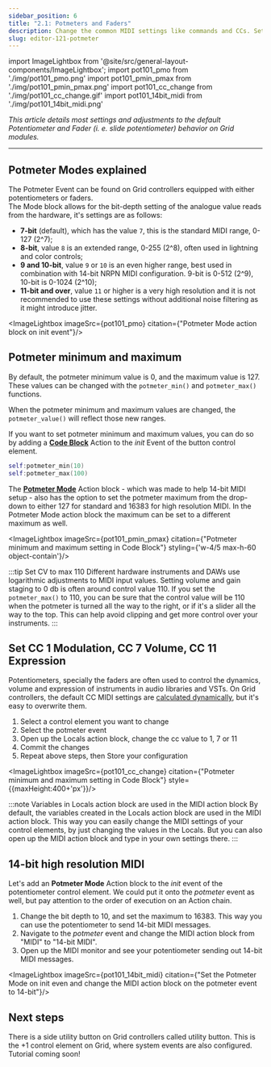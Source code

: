 ```yaml
---
sidebar_position: 6
title: "2.1: Potmeters and Faders"
description: Change the common MIDI settings like commands and CCs. Set minimum and maximum range for your controls. Define resolution for 14-bit NRPN MIDI messages. Get into SySex commands and more.
slug: editor-121-potmeter
---
```


import ImageLightbox from '@site/src/general-layout-components/ImageLightbox';
import pot101_pmo from './img/pot101_pmo.png'
import pot101_pmin_pmax from './img/pot101_pmin_pmax.png'
import pot101_cc_change from './img/pot101_cc_change.gif'
import pot101_14bit_midi from './img/pot101_14bit_midi.png'

*This article details most settings and adjustments to the default Potentiometer and Fader (i. e. slide potentiometer) behavior on Grid modules.*

---

## Potmeter Modes explained

The Potmeter Event can be found on Grid controllers equipped with either potentiometers or faders.  
The Mode block allows for the bit-depth setting of the analogue value reads from the hardware, it's settings are as follows:
- **7-bit** (default), which has the value `7`, this is the standard MIDI range, 0-127 (2^7);
- **8-bit**, value `8` is an extended range, 0-255 (2^8), often used in lightning and color controls;
- **9 and 10-bit**, value `9` or `10` is an even higher range, best used in combination with 14-bit NRPN MIDI configuration. 9-bit is 0-512 (2^9), 10-bit is 0-1024 (2^10);
- **11-bit and over**, value `11` or higher is a very high resolution and it is not recommended to use these settings without additional noise filtering as it might introduce jitter. 

<ImageLightbox imageSrc={pot101_pmo} citation={"Potmeter Mode action block on init event"}/>

## Potmeter minimum and maximum

By default, the potmeter minimum value is 0, and the maximum value is 127. These values can be changed with the `potmeter_min()` and `potmeter_max()` functions.

When the potmeter minimum and maximum values are changed, the `potmeter_value()` will reflect those new ranges.

If you want to set potmeter minimum and maximum values, you can do so by adding a [**Code Block**](/wiki/actions/code/code-block) Action to the *init* Event of the button control element.

```lua
self:potmeter_min(10)
self:potmeter_max(100)
```

The [**Potmeter Mode**](wiki/actions/element-settings/potmeter-mode) Action block - which was made to help 14-bit MIDI setup - also has the option to set the potmeter maximum from the drop-down to either 127 for standard and 16383 for high resolution MIDI. In the Potmeter Mode action block the maximum can be set to a different maximum as well.

<ImageLightbox imageSrc={pot101_pmin_pmax} citation={"Potmeter minimum and maximum setting in Code Block"} styling={'w-4/5 max-h-60 object-contain'}/>


:::tip Set CV to max 110
Different hardware instruments and DAWs use logarithmic adjustments to MIDI input values. Setting volume and gain staging to 0 db is often around control value 110. If you set the `potmeter_max()` to 110, you can be sure that the control value will be 110 when the potmeter is turned all the way to the right, or if it's a slider all the way to the top. This can help avoid clipping and get more control over your instruments.
:::

## Set CC 1 Modulation, CC 7 Volume, CC 11 Expression

Potentiometers, specially the faders are often used to control the dynamics, volume and expression of instruments in audio libraries and VSTs. On Grid controllers, the default CC MIDI settings are [calculated dynamically](/wiki/more/dynamically-assigned-MIDI-ch-and-cc), but it's easy to overwrite them.

1. Select a control element you want to change
2. Select the potmeter event
3. Open up the Locals action block, change the cc value to 1, 7 or 11
4. Commit the changes
5. Repeat above steps, then Store your configuration

<ImageLightbox imageSrc={pot101_cc_change} citation={"Potmeter minimum and maximum setting in Code Block"} style={{maxHeight:400+'px'}}/>

:::note Variables in Locals action block are used in the MIDI action block
By default, the variables created in the Locals action block are used in the MIDI action block. This way you can easily change the MIDI settings of your control elements, by just changing the values in the Locals. But you can also open up the MIDI action block and type in your own settings there.
:::

## 14-bit high resolution MIDI

Let's add an **Potmeter Mode** Action block to the *init* event of the potentiometer control element. We could put it onto the *potmeter* event as well, but pay attention to the order of execution on an Action chain. 

1. Change the bit depth to 10, and set the maximum to 16383. This way you can use the potentiometer to send 14-bit MIDI messages.
2. Navigate to the *potmeter* event and change the MIDI action block from "MIDI" to "14-bit MIDI".
3. Open up the MIDI monitor and see your potentiometer sending out 14-bit MIDI messages.

<ImageLightbox imageSrc={pot101_14bit_midi} citation={"Set the Potmeter Mode on init even and change the MIDI action block on the potmeter event to 14-bit"}/>


## Next steps

There is a side utility button on Grid controllers called utility button. This is the +1 control element on Grid, where system events are also configured. Tutorial coming soon!